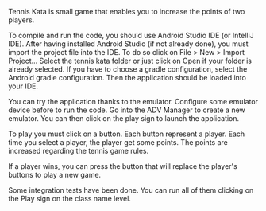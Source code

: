 
Tennis Kata is small game that enables you to increase the points of two players.

To compile and run the code, you should use Android Studio IDE (or IntelliJ IDE).
After having installed Android Studio (if not already done), you must import the project file into the IDE.
To do so click on File > New > Import Project...
Select the tennis kata folder or just click on Open if your folder is already selected.
If you have to choose a gradle configuration, select the Android gradle configuration. 
Then the application should be loaded into your IDE.

You can try the application thanks to the emulator.
Configure some emulator device before to run the code.
Go into the ADV Manager to create a new emulator.
You can then click on the play sign to launch the application.

To play you must click on a button.
Each button represent a player.
Each time you select a player, the player get some points.
The points are increased regarding the tennis game rules.

If a player wins, you can press the button that will replace the player's buttons to play a new game.


Some integration tests have been done.
You can run all of them clicking on the Play sign on the class name level.

